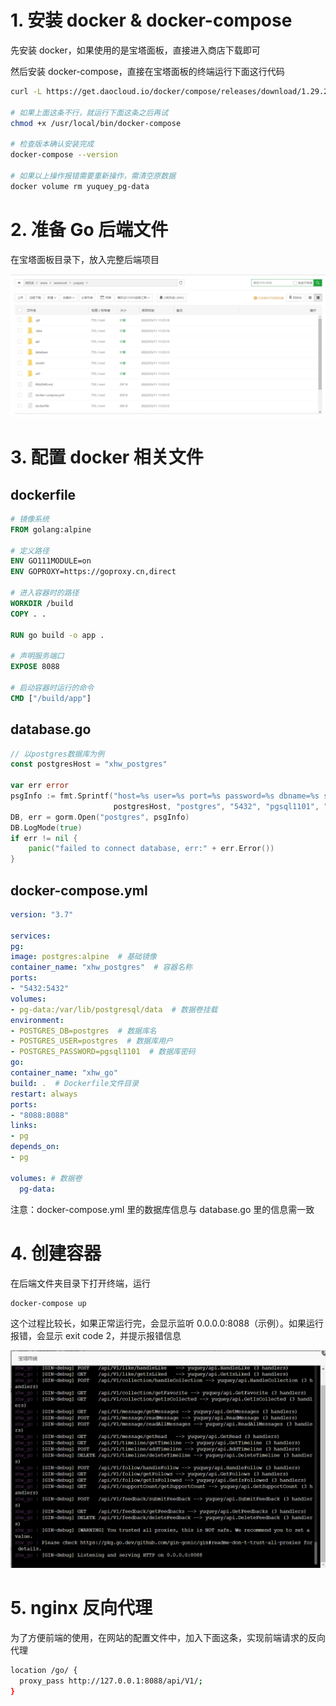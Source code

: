 # 1. 安装 docker & docker-compose

先安装 docker，如果使用的是宝塔面板，直接进入商店下载即可

然后安装 docker-compose，直接在宝塔面板的终端运行下面这行代码

```bash
curl -L https://get.daocloud.io/docker/compose/releases/download/1.29.2/docker-compose-`uname -s`-`uname -m` > /usr/local/bin/docker-compose

# 如果上面这条不行，就运行下面这条之后再试
chmod +x /usr/local/bin/docker-compose

# 检查版本确认安装完成
docker-compose --version

# 如果以上操作报错需要重新操作，需清空原数据
docker volume rm yuquey_pg-data
```

# 2. 准备 Go 后端文件

在宝塔面板目录下，放入完整后端项目

![image.png](assets/1646977222966-8bd88f66-eabb-4d9d-bb24-b2ff94d4c4a6.webp)

# 3. 配置 docker 相关文件

## dockerfile

```dockerfile
# 镜像系统
FROM golang:alpine

# 定义路径
ENV GO111MODULE=on
ENV GOPROXY=https://goproxy.cn,direct

# 进入容器时的路径
WORKDIR /build
COPY . .

RUN go build -o app .

# 声明服务端口
EXPOSE 8088

# 启动容器时运行的命令
CMD ["/build/app"]
```

## database.go

```go
// 以postgres数据库为例
const postgresHost = "xhw_postgres"

var err error
psgInfo := fmt.Sprintf("host=%s user=%s port=%s password=%s dbname=%s sslmode=disable",
                       postgresHost, "postgres", "5432", "pgsql1101", "postgres")
DB, err = gorm.Open("postgres", psgInfo)
DB.LogMode(true)
if err != nil {
    panic("failed to connect database, err:" + err.Error())
}
```

## docker-compose.yml

```yaml
version: "3.7"

services:
pg:
image: postgres:alpine  # 基础镜像
container_name: "xhw_postgres"  # 容器名称
ports:
- "5432:5432"
volumes:
- pg-data:/var/lib/postgresql/data  # 数据卷挂载
environment:
- POSTGRES_DB=postgres  # 数据库名
- POSTGRES_USER=postgres  # 数据库用户
- POSTGRES_PASSWORD=pgsql1101  # 数据库密码
go:
container_name: "xhw_go"
build: .  # Dockerfile文件目录
restart: always
ports:
- "8088:8088"
links:
- pg
depends_on:
- pg

volumes: # 数据卷
  pg-data:
```

注意：docker-compose.yml 里的数据库信息与 database.go 里的信息需一致

# 4. 创建容器

在后端文件夹目录下打开终端，运行

```bash
docker-compose up
```

这个过程比较长，如果正常运行完，会显示监听 0.0.0.0:8088（示例）。如果运行报错，会显示 exit code 2，并提示报错信息

![img](assets/1646979033487-e49bafd4-8342-4d9a-b9d2-71bcf69957e5.png)

# 5. nginx 反向代理

为了方便前端的使用，在网站的配置文件中，加入下面这条，实现前端请求的反向代理

```bash
location /go/ {
  proxy_pass http://127.0.0.1:8088/api/V1/;
}
```
